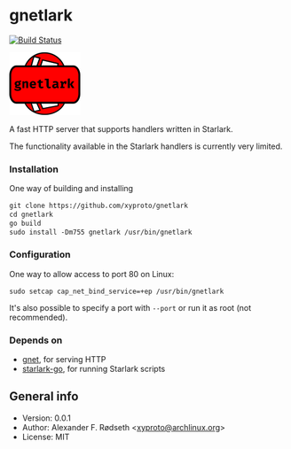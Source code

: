 # gnetlark

[![Build Status](https://travis-ci.org/xyproto/gnetlark.svg?branch=master)](https://travis-ci.org/xyproto/gnetlark)

<img src="img/gnetlark.png" width=128 alt="gnetlark logo">

A fast HTTP server that supports handlers written in Starlark.

The functionality available in the Starlark handlers is currently very limited.

### Installation

One way of building and installing

    git clone https://github.com/xyproto/gnetlark
    cd gnetlark
    go build
    sudo install -Dm755 gnetlark /usr/bin/gnetlark

### Configuration

One way to allow access to port 80 on Linux:

    sudo setcap cap_net_bind_service=+ep /usr/bin/gnetlark

It's also possible to specify a port with `--port` or run it as root (not recommended).

### Depends on

* [gnet](https://github.com/panjf2000/gnet), for serving HTTP
* [starlark-go](https://github.com/google/starlark-go), for running Starlark scripts

## General info

* Version: 0.0.1
* Author: Alexander F. Rødseth &lt;xyproto@archlinux.org&gt;
* License: MIT
